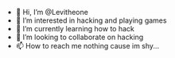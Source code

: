 - 👋 Hi, I’m @Levitheone
- 👀 I’m interested in hacking and playing games
- 🌱 I’m currently learning how to hack 
- 💞️ I’m looking to collaborate on hacking
- 📫 How to reach me nothing cause im shy...

<!---
Levitheone/Levitheone is a ✨ special ✨ repository because its `README.md` (this file) appears on your GitHub profile.
You can click the Preview link to take a look at your changes.
--->
